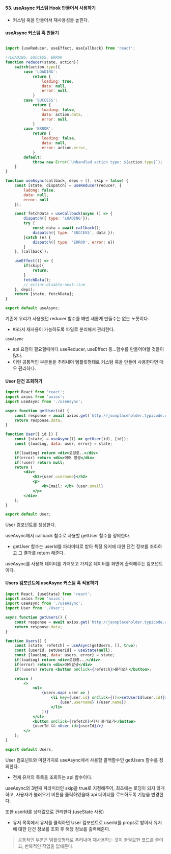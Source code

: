 #### 53. useAsync 커스텀 Hook 만들어서 사용하기
- 커스텀 훅을 만들어서 재사용성을 높힌다.

#### useAsync  커스텀 훅 만들기

```jsx

import {useReducer, useEffect, useCallback} from 'react';

//LOADING, SUCCESS, ERROR
function reducer(state, action){
    switch(action.type){
        case 'LOADING':
            return {
                loading: true,
                data: null,
                error: null,
            }
        case 'SUCCESS':
            return {
                loading: false,
                data: action.data,
                error: null,
            }
        case 'ERROR':
            return {
                loading: false,
                data: null,
                error: action.error,
            }
        default:
            throw new Error(`Unhandled action type: ${action.type}`);
    }
}

function useAsync(callback, deps = [], skip = false) {
    const [state, dispatch] = useReducer(reducer, {
        ladong: false,
        data: null,
        error: null
    });

    const fetchData = useCallback(async () => {
        dispatch({ type: 'LOADING'});
        try {
            const data = await callback();
            dispatch({ type: 'SUCCESS', data });
        }catch (e) {
            dispatch({ type: 'ERROR', error: e})
        }
    }, [callback]);

    useEffect(() => {
        if(skip){
            return;
        }
        fetchData();
        // eslint-disable-next-line
    }, deps);
    return [state, fetchData];
}

export default useAsync;
```

기존에 우리가 사용했던 reducer 함수를 매번 새롭게 만들수는 없는 노릇이다.
- 따라서 재사용이 가능하도록 파일로 분리해서 관리한다.

`useAsync`
- api 요청이 필요할때마다 useReducer, useEffect 등...함수를 만들어야할 것들이 많다.
- 이런 공통적인 부분들을 추려내어 템플릿형태로 커스텀 훅을 만들어 사용한다면 매우 편리하다.

#### User 단건 조회하기

```jsx
import React from 'react';
import axios from 'axios';
import useAsync from './useAsync';

async function getUser(id) {
    const response = await axios.get(`http://jsonplaceholder.typicode.com/users/${id}`);
    return response.data;
}

function User({ id }) {
    const [state] = useAsync(() => getUser(id), [id]);
    const {loading, data: user, error} = state;

    if(loading) return <div>로딩중..</div>
    if(error) return <div>에러 발생</div>
    if(!user) return null;
    return (
        <div>
            <h2>{user.username}</h2>
            <p>
                <b>Email: </b> {user.email}
            </p>
        </div>
    );
}

export default User; 
```
User 컴포넌트를 생성한다.

useAsync에서 callback 함수로 사용할 getUser 함수를 정의한다.
- getUser 함수는 userId를 파라미터로 받아 특정 유저에 대한 단건 정보를 조회하고 그 결과를 return 해준다.

useAsync를 사용해 데이터를 가져오고 가져온 데이터를 화면에 출력해주는 컴포넌트이다.

#### Users 컴포넌트에 useAsync 커스텀 훅 적용하기

```jsx
import React, {useState} from 'react';
import axios from 'axios';
import useAsync from './useAsync';
import User from './User';

async function getUsers() {
    const response = await axios.get('http://jsonplaceholder.typicode.com/users/');
    return response.data;
}

function Users() {
    const [state, refetch] = useAsync(getUsers, [], true);
    const [userId, setUserId] = useState(null);
    const {loading, data: users, error} = state;
    if(loading) return <div>로딩중...</div>
    if(error) return <div>에러발생</div>
    if(!users) return <button onClick={refetch}>불러오기</button>;

    return (
        <>
            <ul>
                {users.map( user => (
                    <li key={user.id} onClick={()=>setUserId(user.id)}>
                        {user.username} ({user.name})
                    </li>
                ))}
            </ul>
            <button onClick={refetch}>다시 불러오기</button>
            {userId && <User id={userId}/>}
        </>
    );
}

export default Users; 
```
User 컴포넌트와 마찬가지로 useAsync에서 사용할 콜백함수인 getUsers 함수를 정의한다.
- 전체 유저의 목록을 조회하는 api 함수이다.

useAsync의 3번째 파라미터인 skip을 true로 지정해주어, 최초에는 로딩이 되지 않게하고, 사용자가 불러오기 버튼을 클릭하였을때 api 데이터를 로드하도록 기능을 변경한다.

또한 userId를 상태값으로 관리한다.(useState 사용)
- 유저 목록에서 유저를 클릭하면 User 컴포넌트로 userId를 props로 받아서 유저에 대한 단건 정보를 조회 후 해당 정보를 출력해준다.

> 공통적인 부분은 템플릿형태로 추려내어 재사용하는 것이 불필요한 코드를 줄이고, 반복적인 작업을 없애준다.


